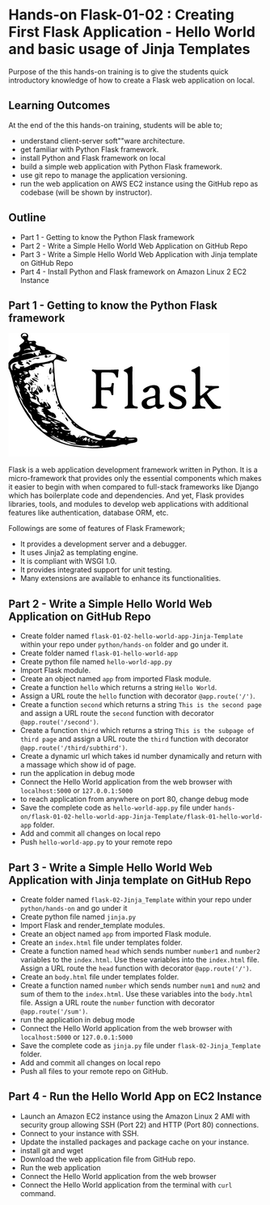 # Hands-on Flask-01-02 : Creating First Flask Application - Hello World and basic usage of Jinja Templates

Purpose of the this hands-on training is to give the students quick introductory knowledge of how to create a Flask web application on local.

## Learning Outcomes

At the end of the this hands-on training, students will be able to;

- understand client-server soft""ware architecture.
- get familiar with Python Flask framework.
- install Python and Flask framework on local
- build a simple web application with Python Flask framework.
- use git repo to manage the application versioning.
- run the web application on AWS EC2 instance using the GitHub repo as codebase (will be shown by instructor).

## Outline

- Part 1 - Getting to know the Python Flask framework
- Part 2 - Write a Simple Hello World Web Application on GitHub Repo
- Part 3 - Write a Simple Hello World Web Application with Jinja template on GitHub Repo
- Part 4 - Install Python and Flask framework on Amazon Linux 2 EC2 Instance

## Part 1 - Getting to know the Python Flask framework

![Flask](./flask.png)

Flask is a web application development framework written in Python. It is a micro-framework that provides only the essential components which makes it easier to begin with when compared to full-stack frameworks like Django which has boilerplate code and dependencies.
And yet, Flask provides libraries, tools, and modules to develop web applications with additional features like authentication, database ORM, etc.

Followings are some of features of Flask Framework;

- It provides a development server and a debugger.
- It uses Jinja2 as templating engine.
- It is compliant with WSGI 1.0.
- It provides integrated support for unit testing.
- Many extensions are available to enhance its functionalities.

## Part 2 - Write a Simple Hello World Web Application on GitHub Repo

- Create folder named `flask-01-02-hello-world-app-Jinja-Template` within your repo under `python/hands-on` folder and go under it.
- Create folder named `flask-01-hello-world-app`
- Create python file named `hello-world-app.py`
- Import Flask module.
- Create an object named `app` from imported Flask module.
- Create a function `hello` which returns a string `Hello World`.
- Assign a URL route the `hello` function with decorator `@app.route('/')`.
- Create a function `second` which returns a string `This is the second page` and assign a URL route the `second` function with decorator `@app.route('/second')`.
- Create a function `third` which returns a string `This is the subpage of third page` and assign a URL route the `third` function with decorator `@app.route('/third/subthird')`.
- Create a dynamic url which takes id number dynamically and return with a massage which show id of page.
- run the application in debug mode
- Connect the Hello World application from the web browser with `localhost:5000` or `127.0.0.1:5000`
- to reach application from anywhere on port 80, change debug mode
- Save the complete code as `hello-world-app.py` file under `hands-on/flask-01-02-hello-world-app-Jinja-Template/flask-01-hello-world-app` folder.
- Add and commit all changes on local repo
- Push `hello-world-app.py` to your remote repo

## Part 3 - Write a Simple Hello World Web Application with Jinja template on GitHub Repo

- Create folder named `flask-02-Jinja_Template` within your repo under `python/hands-on` and go under it
- Create python file named `jinja.py`
- Import Flask and render_template modules.
- Create an object named `app` from imported Flask module.
- Create an `index.html` file under templates folder.
- Create a function named `head` which sends number `number1` and `number2` variables to the `index.html`. Use these variables into the `index.html` file. Assign a URL route the `head` function with decorator `@app.route('/')`.
- Create an `body.html` file under templates folder.
- Create a function named `number` which sends number `num1` and `num2` and sum of them to the `index.html`. Use these variables into the `body.html` file. Assign a URL route the `number` function with decorator `@app.route('/sum')`.
- run the application in debug mode
- Connect the Hello World application from the web browser with `localhost:5000` or `127.0.0.1:5000`
- Save the complete code as `jinja.py` file under `flask-02-Jinja_Template` folder.
- Add and commit all changes on local repo
- Push all files to your remote repo on GitHub.

## Part 4 - Run the Hello World App on EC2 Instance

- Launch an Amazon EC2 instance using the Amazon Linux 2 AMI with security group allowing SSH (Port 22) and HTTP (Port 80) connections.
- Connect to your instance with SSH.
- Update the installed packages and package cache on your instance.
- install git and wget
- Download the web application file from GitHub repo.
- Run the web application
- Connect the Hello World application from the web browser
- Connect the Hello World application from the terminal with `curl` command.
